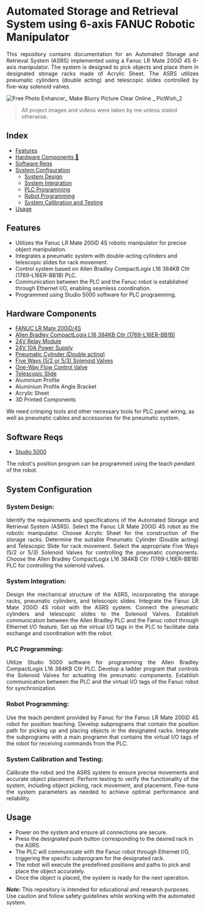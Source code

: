# Automated Storage and Retrieval System using 6-axis FANUC Robotic Manipulator

<p align="justify">
This repository contains documentation for an Automated Storage and Retrieval System (ASRS) implemented using a Fanuc LR Mate 200iD 4S 6-axis manipulator. The system is designed to pick objects and place them in designated storage racks made of Acrylic Sheet. The ASRS utilizes pneumatic cylinders (double acting) and telescopic slides controlled by five-way solenoid valves.
</p>

![Free Photo Enhancer_ Make Blurry Picture Clear Online _ PicWish_2](https://github.com/btyprasanna/Automated-Storage-and-Retrieval-System-using-Fanuc-6-axis-Manipulator/assets/106366271/f554c088-b767-49fb-ba6e-48d3644a52d1)
> All project images and videos were taken by me unless stated otherwise.

## Index

- [Features](#features)
- [Hardware Components 🔌](#hardware-components)
- [Software Reqs](#software-reqs)
- [System Configuration](#system-configuration)
  - [System Design](#system-design)
  - [System Integration](#system-integration)
  - [PLC Programming](#plc-programming)
  - [Robot Programming](#robot-programming)
  - [System Calibration and Testing](#system-calibration-and-testing)
- [Usage](#usage)

## Features

- Utilizes the Fanuc LR Mate 200iD 4S robotic manipulator for precise object manipulation.
- Integrates a pneumatic system with double-acting cylinders and telescopic slides for rack movement.
- Control system based on Allen Bradley CompactLogix L16 384KB Ctlr (1769-L16ER-BB1B) PLC.
- Communication between the PLC and the Fanuc robot is established through Ethernet I/O, enabling seamless coordination.
- Programmed using Studio 5000 software for PLC programming.

## Hardware Components

- [FANUC LR Mate 200iD/4S](https://www.fanucamerica.com/products/robots/series/lr-mate/lr-mate-200id-4s)
- [Allen Bradley CompactLogix L16 384KB Ctlr (1769-L16ER-BB1B)](https://www.rockwellautomation.com/en-us/products/details.1769-L16ER-BB1B.html)
- [24V Relay Module](https://www.google.com/search?q=24v+relay+module&tbm=shop)
- [24V 10A Power Supply](https://www.google.com/search?q=24V+10A+Power+Supply&tbm=shop)
- [Pneumatic Cylinder (Double acting)](https://www.google.com/search?q=Pneumatic+Cylinder+(Double+acting)&tbm=shop)
- [Five Ways (5/2 or 5/3) Solenoid Valves](https://www.google.com/search?q=Five+Ways+(5/2+or+5/3)+Solenoid+Valve&tbm=shop)
- [One-Way Flow Control Valve](https://www.google.com/search?q=One-Way+Flow+Control+Valve&tbm=shop)
- [Telescopic Slide](https://www.google.com/search?q=Telescopic+Slide&tbm=shop)
- Aluminium Profile
- Aluminium Profile Angle Bracket
- Acrylic Sheet
- 3D Printed Components

We need crimping tools and other necessary tools for PLC panel wiring, as well as pneumatic cables and accessories for the pneumatic system.

## Software Reqs

- [Studio 5000](https://www.rockwellautomation.com/en-us/products/software/factorytalk/designsuite/studio-5000.html)

The robot's position program can be programmed using the teach pendant of the robot.

## System Configuration

### System Design:

<p align="justify">
Identify the requirements and specifications of the Automated Storage and Retrieval System (ASRS). Select the Fanuc LR Mate 200iD 4S robot as the robotic manipulator. Choose Acrylic Sheet for the construction of the storage racks. Determine the suitable Pneumatic Cylinder (Double acting) and Telescopic Slide for rack movement. Select the appropriate Five Ways (5/2 or 5/3) Solenoid Valves for controlling the pneumatic components. Choose the Allen Bradley CompactLogix L16 384KB Ctlr (1769-L16ER-BB1B) PLC for controlling the solenoid valves.
</p>

### System Integration:

<p align="justify">
Design the mechanical structure of the ASRS, incorporating the storage racks, pneumatic cylinders, and telescopic slides.
Integrate the Fanuc LR Mate 200iD 4S robot with the ASRS system.
Connect the pneumatic cylinders and telescopic slides to the Solenoid Valves.
Establish communication between the Allen Bradley PLC and the Fanuc robot through Ethernet I/O feature.
Set up the virtual I/O tags in the PLC to facilitate data exchange and coordination with the robot.
</p>

### PLC Programming:

<p align="justify">
Utilize Studio 5000 software for programming the Allen Bradley CompactLogix L16 384KB Ctlr PLC.
Develop a ladder program that controls the Solenoid Valves for actuating the pneumatic components.
Establish communication between the PLC and the virtual I/O tags of the Fanuc robot for synchronization.
</p>

### Robot Programming:

<p align="justify">
Use the teach pendent provided by Fanuc for the Fanuc LR Mate 200iD 4S robot for position teaching.
Develop subprograms that contain the position path for picking up and placing objects in the designated racks.
Integrate the subprograms with a main programn that contains the virtual I/O tags of the robot for receiving commands from the PLC.
</p>

### System Calibration and Testing:

<p align="justify">
Calibrate the robot and the ASRS system to ensure precise movements and accurate object placement.
Perform testing to verify the functionality of the system, including object picking, rack movement, and placement.
Fine-tune the system parameters as needed to achieve optimal performance and reliability.
</p>

## Usage

- Power on the system and ensure all connections are secure.
- Press the designated push button corresponding to the desired rack in the ASRS.
- The PLC will communicate with the Fanuc robot through Ethernet I/O, triggering the specific subprogram for the designated rack.
- The robot will execute the predefined positions and paths to pick and place the object accurately.
- Once the object is placed, the system is ready for the next operation.

***Note:*** This repository is intended for educational and research purposes. Use caution and follow safety guidelines while working with the automated system.
